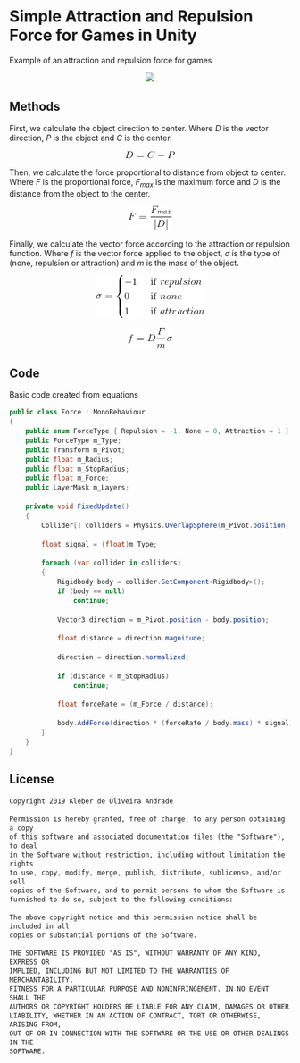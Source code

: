 # Simple Attraction and Repulsion Force for Games in Unity

Example of an attraction and repulsion force for games

<p align="center">
  <img width="600" src="Images/magnetism.gif">
</p>

## Methods

First, we calculate the object direction to center. Where *D* is the vector direction, *P* is the object and *C* is the center.

<p align="center">
  <img src="Images/eq1.png">
</p>

Then, we calculate the force proportional to distance from object to center. Where *F* is the proportional force, *F<sub>max</sub>* is the maximum force and *D* is the distance from the object to the center.

<p align="center">
  <img src="Images/eq2.png">
</p>

Finally, we calculate the vector force according to the attraction or repulsion function. Where *f* is the vector force applied to the object, *σ* is the type of (none, repulsion or attraction) and *m* is the mass of the object.

<p align="center">
  <img src="Images/eq3.png">
</p>

<p align="center">
  <img src="Images/eq4.png">
</p>

## Code

Basic code created from equations

```csharp
public class Force : MonoBehaviour
{
    public enum ForceType { Repulsion = -1, None = 0, Attraction = 1 }
    public ForceType m_Type;
    public Transform m_Pivot;
    public float m_Radius;
    public float m_StopRadius;
    public float m_Force;
    public LayerMask m_Layers;

    private void FixedUpdate()
    {
        Collider[] colliders = Physics.OverlapSphere(m_Pivot.position, m_Radius, m_Layers);

        float signal = (float)m_Type;

        foreach (var collider in colliders)
        {
            Rigidbody body = collider.GetComponent<Rigidbody>();
            if (body == null) 
                continue;

            Vector3 direction = m_Pivot.position - body.position;

            float distance = direction.magnitude;

            direction = direction.normalized;

            if (distance < m_StopRadius) 
                continue;

            float forceRate = (m_Force / distance);

            body.AddForce(direction * (forceRate / body.mass) * signal);
        }
    }
}
```

## License

    Copyright 2019 Kleber de Oliveira Andrade
    
    Permission is hereby granted, free of charge, to any person obtaining a copy
    of this software and associated documentation files (the "Software"), to deal
    in the Software without restriction, including without limitation the rights
    to use, copy, modify, merge, publish, distribute, sublicense, and/or sell
    copies of the Software, and to permit persons to whom the Software is
    furnished to do so, subject to the following conditions:
    
    The above copyright notice and this permission notice shall be included in all
    copies or substantial portions of the Software.
    
    THE SOFTWARE IS PROVIDED "AS IS", WITHOUT WARRANTY OF ANY KIND, EXPRESS OR
    IMPLIED, INCLUDING BUT NOT LIMITED TO THE WARRANTIES OF MERCHANTABILITY,
    FITNESS FOR A PARTICULAR PURPOSE AND NONINFRINGEMENT. IN NO EVENT SHALL THE
    AUTHORS OR COPYRIGHT HOLDERS BE LIABLE FOR ANY CLAIM, DAMAGES OR OTHER
    LIABILITY, WHETHER IN AN ACTION OF CONTRACT, TORT OR OTHERWISE, ARISING FROM,
    OUT OF OR IN CONNECTION WITH THE SOFTWARE OR THE USE OR OTHER DEALINGS IN THE
    SOFTWARE.
